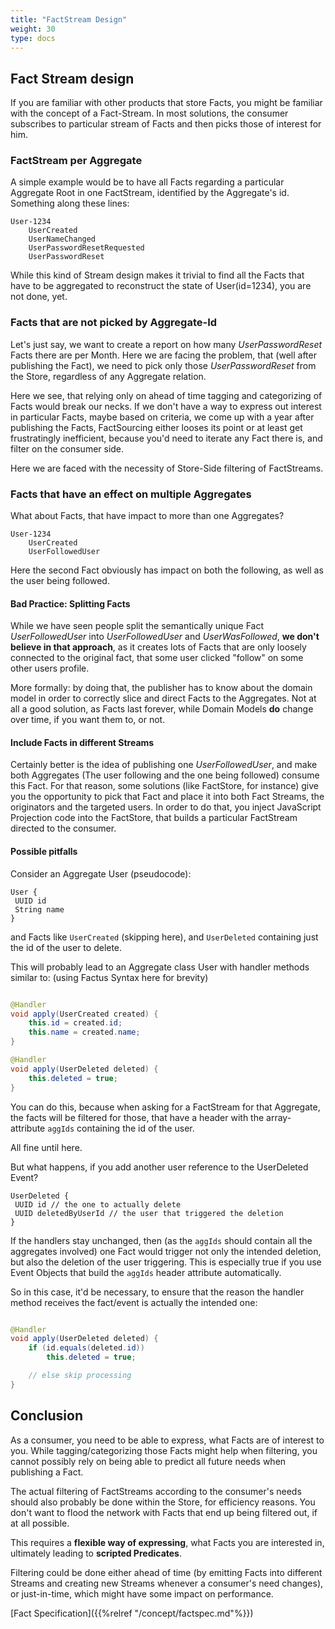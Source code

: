 ```yaml
---
title: "FactStream Design"
weight: 30
type: docs
---
```


## Fact Stream design

If you are familiar with other products that store Facts, you might be familiar with the concept of a Fact-Stream. In
most solutions, the consumer subscribes to particular stream of Facts and then picks those of interest for him.

### FactStream per Aggregate

A simple example would be to have all Facts regarding a particular Aggregate Root in one FactStream, identified by the
Aggregate's id. Something along these lines:

```
User-1234
	UserCreated
	UserNameChanged
	UserPasswordResetRequested
	UserPasswordReset
```

While this kind of Stream design makes it trivial to find all the Facts that have to be aggregated to reconstruct the
state of User(id=1234), you are not done, yet.

### Facts that are not picked by Aggregate-Id

Let's just say, we want to create a report on how many _UserPasswordReset_ Facts there are per Month. Here we are facing
the problem, that (well after publishing the Fact), we need to pick only those _UserPasswordReset_ from the Store,
regardless of any Aggregate relation.

Here we see, that relying only on ahead of time tagging and categorizing of Facts would break our necks. If we don't
have a way to express out interest in particular Facts, maybe based on criteria, we come up with a year after publishing
the Facts, FactSourcing either looses its point or at least get frustratingly inefficient, because you'd need to iterate
any Fact there is, and filter on the consumer side.

Here we are faced with the necessity of Store-Side filtering of FactStreams.

### Facts that have an effect on multiple Aggregates

What about Facts, that have impact to more than one Aggregates?

```
User-1234
	UserCreated
	UserFollowedUser
```

Here the second Fact obviously has impact on both the following, as well as the user being followed.

#### Bad Practice: Splitting Facts

While we have seen people split the semantically unique Fact _UserFollowedUser_ into _UserFollowedUser_ and
_UserWasFollowed_, **we don't believe in that approach**, as it creates lots of Facts that are only loosely connected to
the original fact, that some user clicked "follow" on some other users profile.

More formally: by doing that, the publisher has to know about the domain model in order to correctly slice and direct
Facts to the Aggregates. Not at all a good solution, as Facts last forever, while Domain Models **do** change over time,
if you want them to, or not.

#### Include Facts in different Streams

Certainly better is the idea of publishing one _UserFollowedUser_, and make both Aggregates (The user following and the
one being followed) consume this Fact. For that reason, some solutions (like FactStore, for instance) give you the
opportunity to pick that Fact and place it into both Fact Streams, the originators and the targeted users.
In order to do that, you inject JavaScript Projection code into the FactStore, that builds a particular FactStream
directed to the consumer.

#### Possible pitfalls

Consider an Aggregate User (pseudocode):

```
User {
 UUID id
 String name
}
```

and Facts like `UserCreated` (skipping here), and `UserDeleted` containing just the id of the user to delete.

This will probably lead to an Aggregate class User with handler methods similar to: (using Factus Syntax here for
brevity)

```java

@Handler
void apply(UserCreated created) {
    this.id = created.id;
    this.name = created.name;
}

@Handler
void apply(UserDeleted deleted) {
    this.deleted = true;
}
```

You can do this, because when asking for a FactStream for that Aggregate,
the facts will be filtered for those, that have a header with the array-attribute `aggIds` containing the id of the
user.

All fine until here.

But what happens, if you add another user reference to the UserDeleted Event?

```
UserDeleted {
 UUID id // the one to actually delete
 UUID deletedByUserId // the user that triggered the deletion
}
```

If the handlers stay unchanged, then (as the `aggIds` should contain all the aggregates involved)
one Fact would trigger not only the intended deletion, but also the deletion of the user triggering.
This is especially true if you use Event Objects that build the `aggIds` header attribute automatically.

So in this case, it'd be necessary, to ensure that the reason the handler method receives the fact/event is
actually the intended one:

```java

@Handler
void apply(UserDeleted deleted) {
    if (id.equals(deleted.id))
        this.deleted = true;

    // else skip processing
}
```

## Conclusion

As a consumer, you need to be able to express, what Facts are of interest to you. While tagging/categorizing those Facts
might help when filtering, you cannot possibly rely on being able to predict all future needs when publishing a Fact.

The actual filtering of FactStreams according to the consumer's needs should also probably be done within the Store, for
efficiency reasons. You don't want to flood the network with Facts that end up being filtered out, if at all possible.

This requires a **flexible way of expressing**, what Facts you are interested in, ultimately leading to **scripted
Predicates**.

Filtering could be done either ahead of time (by emitting Facts into different Streams and creating new Streams whenever
a consumer's need changes), or just-in-time, which might have some impact on performance.

[Fact Specification]({{%relref "/concept/factspec.md"%}})
